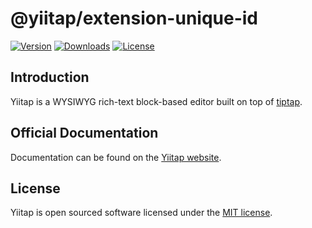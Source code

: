 # @yiitap/extension-unique-id
[![Version](https://img.shields.io/npm/v/@yiitap/extension-unique-id.svg?label=version)](https://www.npmjs.com/package/@yiitap/extension-unique-id)
[![Downloads](https://img.shields.io/npm/dm/@yiitap/extension-unique-id.svg)](https://npmcharts.com/compare/yiitap?minimal=true)
[![License](https://img.shields.io/npm/l/@yiitap/extension-unique-id.svg)](https://github.com/yiitap/yiitap/blob/main/LICENSE)

## Introduction
Yiitap is a WYSIWYG rich-text block-based editor built on top of [tiptap](https://tiptap.dev).

## Official Documentation
Documentation can be found on the [Yiitap website](https://yiitap.pileax.ai).

## License
Yiitap is open sourced software licensed under the [MIT license](https://github.com/yiitap/yiitap/blob/main/LICENSE).
